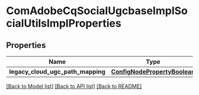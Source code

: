 # ComAdobeCqSocialUgcbaseImplSocialUtilsImplProperties

## Properties
Name | Type | Description | Notes
------------ | ------------- | ------------- | -------------
**legacy_cloud_ugc_path_mapping** | [**ConfigNodePropertyBoolean**](ConfigNodePropertyBoolean.md) |  | [optional] 

[[Back to Model list]](../README.md#documentation-for-models) [[Back to API list]](../README.md#documentation-for-api-endpoints) [[Back to README]](../README.md)


